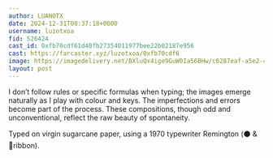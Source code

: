 ```yaml
---
author: LUANOTX
date: 2024-12-31T00:37:18+0000
username: luzotxoa
fid: 526424
cast_id: 0xfb70cdf61d40fb27354011977bee22b02187e956
cast: https://farcaster.xyz/luzotxoa/0xfb70cdf6
image: https://imagedelivery.net/BXluQx4ige9GuW0Ia56BHw/c6287eaf-a5e2-4daf-d5b2-d4728d7d7100/original
layout: post
---
```


I don’t follow rules or specific formulas when typing; the images emerge naturally as I play with colour and keys. The imperfections and errors become part of the process. These compositions, though odd and unconventional, reflect the raw beauty of spontaneity.

Typed on virgin sugarcane paper, using a 1970 typewriter Remington (⚫ & 🔴ribbon).

<img src='https://imagedelivery.net/BXluQx4ige9GuW0Ia56BHw/c6287eaf-a5e2-4daf-d5b2-d4728d7d7100/original' alt='' referrerpolicy='no-referrer'/>
